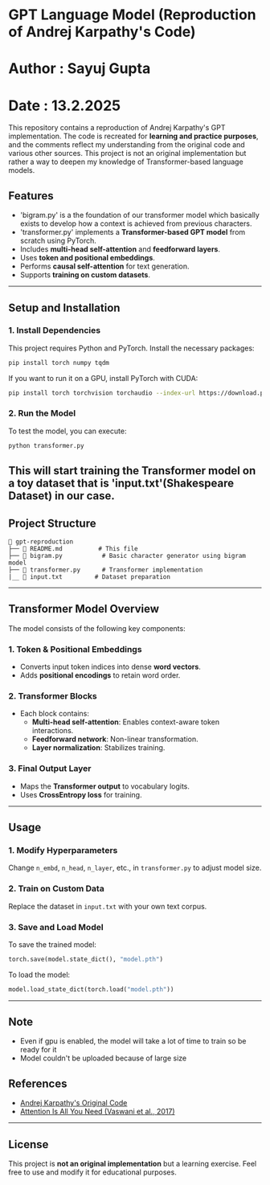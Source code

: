 # GPT Language Model (Reproduction of Andrej Karpathy's Code)
# Author : Sayuj Gupta
# Date : 13.2.2025

This repository contains a reproduction of Andrej Karpathy's GPT implementation. The code is recreated for **learning and practice purposes**, and the comments reflect my understanding from the original code and various other sources. This project is not an original implementation but rather a way to deepen my knowledge of Transformer-based language models.

## Features
- 'bigram.py' is a the foundation of our transformer model which basically exists to develop how a context is achieved from previous characters.
- 'transformer.py' implements a **Transformer-based GPT model** from scratch using PyTorch.
- Includes **multi-head self-attention** and **feedforward layers**.
- Uses **token and positional embeddings**.
- Performs **causal self-attention** for text generation.
- Supports **training on custom datasets**.

---

## Setup and Installation
### **1. Install Dependencies**
This project requires Python and PyTorch. Install the necessary packages:
```sh
pip install torch numpy tqdm
```
If you want to run it on a GPU, install PyTorch with CUDA:
```sh
pip install torch torchvision torchaudio --index-url https://download.pytorch.org/whl/cu118
```

### **2. Run the Model**
To test the model, you can execute:
```sh
python transformer.py
```
This will start training the Transformer model on a toy dataset that is 'input.txt'(Shakespeare Dataset) in our case.
---

## **Project Structure**
```
📂 gpt-reproduction
├── 📜 README.md          # This file
├── 📜 bigram.py           # Basic character generator using bigram model
├── 📜 transformer.py      # Transformer implementation
|__ 📜 input.txt         # Dataset preparation
```

---

## **Transformer Model Overview**
The model consists of the following key components:

### **1. Token & Positional Embeddings**
- Converts input token indices into dense **word vectors**.
- Adds **positional encodings** to retain word order.

### **2. Transformer Blocks**
- Each block contains:
  - **Multi-head self-attention**: Enables context-aware token interactions.
  - **Feedforward network**: Non-linear transformation.
  - **Layer normalization**: Stabilizes training.

### **3. Final Output Layer**
- Maps the **Transformer output** to vocabulary logits.
- Uses **CrossEntropy loss** for training.
---

## **Usage**
### **1. Modify Hyperparameters**
Change `n_embd`, `n_head`, `n_layer`, etc., in `transformer.py` to adjust model size.

### **2. Train on Custom Data**
Replace the dataset in `input.txt` with your own text corpus.

### **3. Save and Load Model**
To save the trained model:
```python
torch.save(model.state_dict(), "model.pth")
```
To load the model:
```python
model.load_state_dict(torch.load("model.pth"))
```

---
## **Note**
- Even if gpu is enabled, the model will take a lot of time to train so be ready for it
- Model couldn't be uploaded because of large size
## **References**
- [Andrej Karpathy's Original Code](https://github.com/karpathy/ng-video-lecture)
- [Attention Is All You Need (Vaswani et al., 2017)](https://arxiv.org/abs/1706.03762)

---

## **License**
This project is **not an original implementation** but a learning exercise. Feel free to use and modify it for educational purposes.

